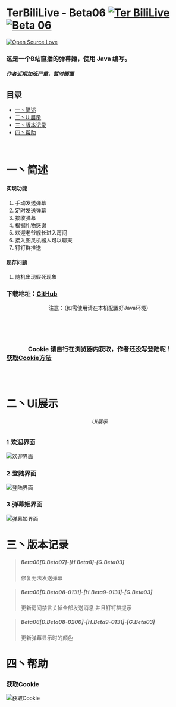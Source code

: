 # TerBiliLive - Beta06  [![Ter BiliLive](https://img.shields.io/badge/Ter-BiliLive-orange.svg)]() [![Beta 06](https://img.shields.io/badge/Beta-06-ff69b4.svg)]()

[![Open Source Love](https://badges.frapsoft.com/os/v2/open-source.svg?v=102)]()


### 这是一个B站直播的弹幕姬，使用 Java 编写。
##### 作者近期加班严重，暂时搁置


## 目录
* [一丶简述](#一丶简述)
* [二丶Ui展示](#二丶Ui展示)
* [三丶版本记录](#三丶版本记录)
* [四丶帮助](#四丶帮助)

<br>

# 一丶简述

#### 实现功能
1. 手动发送弹幕
2. 定时发送弹幕
3. 接收弹幕
4. 根据礼物感谢
5. 欢迎老爷舰长进入房间
6. 接入图灵机器人可以聊天
7. 钉钉群推送

#### 现存问题
1. 随机出现假死现象


### 下载地址：[GitHub](https://raw.githubusercontent.com/mxnter/TerBiliLive/master/out/artifacts/TerBiliLive_jar/TerBiliLive.jar)


<center>注意：（如需使用请在本机配置好Java环境）</center>

<br><br><br>

### <center>Cookie 请自行在浏览器内获取，作者还没写登陆呢！</center> [获取Cookie方法](###获取Cookie)

<br><br>
# 二丶Ui展示
###### <center>Ui展示</center>

### 1.欢迎界面
![欢迎界面](https://raw.githubusercontent.com/mxnter/TerBiliLive/master/MDImg/hi.png)

### 2.登陆界面
![登陆界面](https://raw.githubusercontent.com/mxnter/TerBiliLive/master/MDImg/dl.png)

### 3.弹幕姬界面
![弹幕姬界面](https://raw.githubusercontent.com/mxnter/TerBiliLive/master/MDImg/dmj.png)





# 三丶版本记录

>##### Beta06[D.Beta07]-[H.Beta8]-[G.Beta03]  
> 修复无法发送弹幕

>##### Beta06[D.Beta08-0131]-[H.Beta9-0131]-[G.Beta03]  
> 更新房间禁言关掉全部发送消息 并且钉钉群提示

>##### Beta06[D.Beta08-0200]-[H.Beta9-0131]-[G.Beta03]  
> 更新弹幕显示时的颜色


# 四丶帮助

### 获取Cookie
![获取Cookie](https://raw.githubusercontent.com/mxnter/TerBiliLive/master/MDImg/getcookie.png)